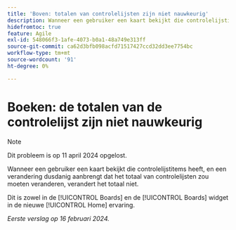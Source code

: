 ```yaml
---
title: 'Boven: totalen van controlelijsten zijn niet nauwkeurig'
description: Wanneer een gebruiker een kaart bekijkt die controlelijstitems heeft, en een verandering dusdanig aanbrengt dat het totaal van controlelijsten zou moeten veranderen, verandert het totaal niet.
hidefromtoc: true
feature: Agile
exl-id: 548066f3-1afe-4073-b0a1-48a749e313ff
source-git-commit: ca62d3bfb098acfd71517427ccd32dd3ee7754bc
workflow-type: tm+mt
source-wordcount: '91'
ht-degree: 0%

---
```


# Boeken: de totalen van de controlelijst zijn niet nauwkeurig

>[!NOTE]
>
>Dit probleem is op 11 april 2024 opgelost.

Wanneer een gebruiker een kaart bekijkt die controlelijstitems heeft, en een verandering dusdanig aanbrengt dat het totaal van controlelijsten zou moeten veranderen, verandert het totaal niet.

Dit is zowel in de [!UICONTROL Boards] en de [!UICONTROL Boards] widget in de nieuwe [!UICONTROL Home] ervaring.

_Eerste verslag op 16 februari 2024._
